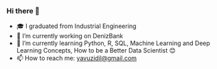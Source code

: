 ### Hi there 👋

- :mortar_board: I graduated from Industrial Engineering
- 🔭 I’m currently working on DenizBank
- 🌱 I’m currently learning Python, R, SQL, Machine Learning and Deep Learning Concepts, How to be a Better Data Scientist :blush:
- 📫 How to reach me: yavuzidil@gmail.com

